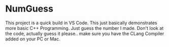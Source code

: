 <h1>NumGuess</h1>

This project is a quick build in VS Code. This just basically demonstrates more basic C++ Programming. Just guess the number I made. Don't look at the code, actually guess it please.. make sure you have the CLang Compiler added on your PC or Mac. 

